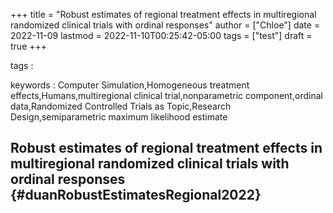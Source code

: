 +++
title = "Robust estimates of regional treatment effects in multiregional randomized clinical trials with ordinal responses"
author = ["Chloe"]
date = 2022-11-09
lastmod = 2022-11-10T00:25:42-05:00
tags = ["test"]
draft = true
+++

tags
:


keywords
: Computer Simulation,Homogeneous treatment
    effects,Humans,multiregional clinical trial,nonparametric
    component,ordinal data,Randomized Controlled Trials as
    Topic,Research Design,semiparametric maximum likelihood estimate


## Robust estimates of regional treatment effects in multiregional randomized clinical trials with ordinal responses {#duanRobustEstimatesRegional2022}
